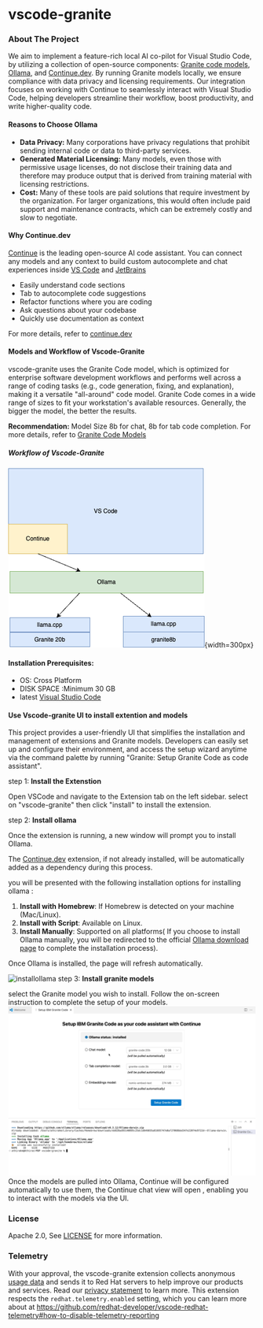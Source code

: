 # vscode-granite
<!-- ABOUT THE PROJECT -->
### About The Project

We aim to implement a feature-rich local AI co-pilot for Visual Studio Code, by utilizing a collection of open-source components: [Granite code models](https://github.com/ibm-granite/granite-code-models), [Ollama](https://github.com/ollama/ollama), and [Continue.dev](https://github.com/continuedev/continue). By running Granite models locally, we ensure compliance with data privacy and licensing requirements. Our integration focuses on working with Continue to seamlessly interact with Visual Studio Code, helping developers streamline their workflow, boost productivity, and write higher-quality code.

#### Reasons to Choose Ollama

- **Data Privacy:** Many corporations have privacy regulations that prohibit sending internal code or data to third-party services.
- **Generated Material Licensing:** Many models, even those with permissive usage licenses, do not disclose their training data and therefore may produce output that is derived from training material with licensing restrictions.
- **Cost:** Many of these tools are paid solutions that require investment by the organization. For larger organizations, this would often include paid support and maintenance contracts, which can be extremely costly and slow to negotiate.

#### Why Continue.dev
 
 [Continue](https://docs.continue.dev) is the leading open-source AI code assistant. You can connect any models and any context to build custom autocomplete and chat experiences inside [VS Code](https://marketplace.visualstudio.com/items?itemName=Continue.continue) and [JetBrains](https://plugins.jetbrains.com/plugin/22707-continue-extension)

* Easily understand code sections
* Tab to autocomplete code suggestions
* Refactor functions where you are coding
* Ask questions about your codebase
* Quickly use documentation as context

For more details, refer to [continue.dev](https://github.com/continuedev/continue)

#### Models and Workflow of Vscode-Granite

vscode-granite uses the Granite Code model, which is optimized for enterprise software development workflows and performs well across a range of coding tasks (e.g., code generation, fixing, and explanation), making it a versatile "all-around" code model.
Granite Code comes in a wide range of sizes to fit your workstation's available resources. Generally, the bigger the model, the better the results.

**Recommendation:** Model Size 8b for chat, 8b for tab code completion.
For more details, refer to [Granite Code Models](https://github.com/ibm-granite/granite-code-models)

##### Workflow of Vscode-Granite
   ![workflow](media/workflow.png){width=300px}
#### Installation Prerequisites:
  * OS: Cross Platform 
  * DISK SPACE :Minimum 30 GB 
  * latest [Visual Studio Code](https://code.visualstudio.com/)
#### Use Vscode-granite UI to install extention and models

This project provides a user-friendly UI that simplifies the installation and management of extensions and Granite models. Developers can easily set up and configure their environment, and access the setup wizard anytime via the command palette by running "Granite: Setup Granite Code as code assistant".

 step 1: **Install the Extenstion**

Open VSCode and navigate to the Extension tab on the left sidebar. select on "vscode-granite" then click "install" to install the extension.
 
 step 2:  **Install ollama**

Once the extension is running, a new window will prompt you to install Ollama. 

The [Continue.dev](https://continue.dev/) extension, if not already installed, will be automatically added as a dependency during this process. 

you will be presented with the following installation options for installing ollama :

1. **Install with Homebrew**: If Homebrew is detected on your machine (Mac/Linux).
2. **Install with Script**: Available on Linux.
3. **Install Manually**: Supported on all platforms( If you choose to install Ollama manually, you will be redirected to the official [Ollama download page](https://ollama.com/download) to complete the installation process).

Once Ollama is installed, the page will refresh automatically.

![installollama](media/installollama.gif)
step 3: **Install granite models** 

 select the Granite model you wish to install. Follow the on-screen instruction to complete the setup of your models.
![installmodels](media/installmodels.gif)
Once the models are pulled into Ollama, Continue will be configured automatically to use them, the Continue chat view will open , enabling you to interact with the models via the UI.
### License
Apache 2.0, See [LICENSE](LICENSE) for more information.

### Telemetry

With your approval, the vscode-granite extension collects anonymous [usage data](USAGE_DATA.md) and sends it to Red Hat servers to help improve our products and services.
Read our [privacy statement](https://developers.redhat.com/article/tool-data-collection) to learn more.
This extension respects the `redhat.telemetry.enabled` setting, which you can learn more about at https://github.com/redhat-developer/vscode-redhat-telemetry#how-to-disable-telemetry-reporting
